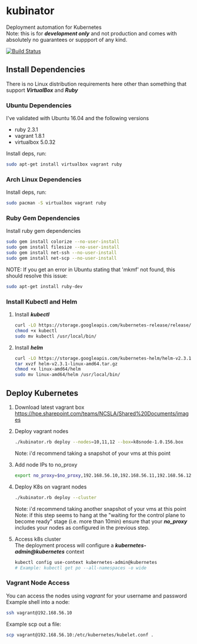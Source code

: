 # kubinator
Deployment automation for Kubernetes  
Note: this is for ***development only*** and not production and comes with absolutely no guarantees or
suppport of any kind.

[![Build Status](https://travis-ci.org/phR0ze/kubinator.svg)](https://travis-ci.org/phR0ze/kubinator)

## Install Dependencies
There is no Linux distribution requirements here other than something that support
***VirtualBox*** and ***Ruby***

### Ubuntu Dependencies
I've validated with Ubuntu 16.04 and the following versions
* ruby 2.3.1
* vagrant 1.8.1
* virtualbox 5.0.32

Install deps, run:

```bash
sudo apt-get install virtualbox vagrant ruby
```

### Arch Linux Dependencies
Install deps, run:

```bash
sudo pacman -S virtualbox vagrant ruby
```

### Ruby Gem Dependencies
Install ruby gem dependencies

```bash
sudo gem install colorize --no-user-install
sudo gem install filesize --no-user-install
sudo gem install net-ssh --no-user-install
sudo gem install net-scp --no-user-install
```

NOTE: If you get an error in Ubuntu stating that 'mkmf' not found, this should resolve this issue:
```bash
sudo apt-get install ruby-dev
```

### Install Kubectl and Helm

1. Install ***kubectl***

    ```bash
    curl -LO https://storage.googleapis.com/kubernetes-release/release/$(curl -s https://storage.googleapis.com/kubernetes-release/release/stable.txt)/bin/linux/amd64/kubectl
    chmod +x kubectl
    sudo mv kubectl /usr/local/bin/
    ```
2. Install ***helm***

    ```bash
    curl -LO https://storage.googleapis.com/kubernetes-helm/helm-v2.3.1-linux-amd64.tar.gz
    tar xvzf helm-v2.3.1-linux-amd64.tar.gz
    chmod +x linux-amd64/helm
    sudo mv linux-amd64/helm /usr/local/bin/
    ```

## Deploy Kubernetes

1. Download latest vagrant box  
    https://hpe.sharepoint.com/teams/NCSLA/Shared%20Documents/images

2. Deploy vagrant nodes
    ```bash
    ./kubinator.rb deploy --nodes=10,11,12 --box=k8snode-1.0.156.box
    ```
    Note: i'd recommend taking a snapshot of your vms at this point

3. Add node IPs to no_proxy  
    ```bash
    export no_proxy=$no_proxy,192.168.56.10,192.168.56.11,192.168.56.12
    ```

4. Deploy K8s on vagrant nodes
    ```bash
    ./kubinator.rb deploy --cluster
    ```
    Note: i'd recommend taking another snapshot of your vms at this point
    Note: if this step seems to hang at the "waiting for the control plane
    to become ready" stage (i.e. more than 10min) ensure that your
    ***no_proxy*** includes your nodes as configured in the previous step.

5. Access k8s cluster  
    The deployment process will configure a ***kubernetes-admin@kubernetes*** context
    ```bash
    kubectl config use-context kubernetes-admin@kubernetes
    # Example: kubectl get po --all-namespaces -o wide
    ```

### Vagrant Node Access
You can access the nodes using *vagrant* for your username and password  
Example shell into a node:
```bash
ssh vagrant@192.168.56.10
```

Example scp out a file:
```bash
scp vagrant@192.168.56.10:/etc/kubernetes/kubelet.conf .
```
